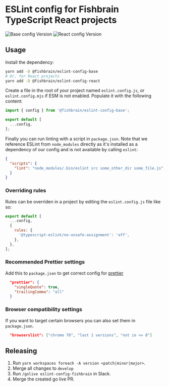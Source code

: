 # ESLint config for Fishbrain TypeScript React projects

![Base config Version](https://img.shields.io/npm/v/%40fishbrain%2Feslint-config-base?label=%40fishbrain%2Feslint-config-base)
![React config Version](https://img.shields.io/npm/v/%40fishbrain%2Feslint-config-react?label=%40fishbrain%2Feslint-config-react)

## Usage

Install the dependency:

```bash
yarn add -D @fishbrain/eslint-config-base
# Or, for React projects
yarn add -D @fishbrain/eslint-config-react
```

Create a file in the root of your project named `eslint.config.js`, or `eslint.config.mjs` if ESM is not enabled.
Populate it with the following content:

```js
import { config } from '@fishbrain/eslint-config-base';

export default [
  ...config,
];
```

Finally you can run linting with a script in `package.json`. Note that we reference ESLint from `node_modules` directly
as it's installed as a dependency of our config and is not available by calling `eslint`:

```json
{
  "scripts": {
    "lint": "node_modules/.bin/eslint src some_other_dir some_file.js",
  }
}
```

### Overriding rules

Rules can be overriden in a project by editing the `eslint.config.js` file like so:

```js
export default [
  ...config,
  {
    rules: {
      '@typescript-eslint/no-unsafe-assignment': 'off',
    },
  },
];
```

### Recommended Prettier settings

Add this to `package.json` to get correct config for [prettier](https://prettier.io/)

```json
  "prettier": {
    "singleQuote": true,
    "trailingComma": "all"
  }
```

### Browser compatibility settings

If you want to target certain browsers you can also set them in `package.json`.

```json
  "browserslist": ["chrome 70", "last 1 versions", "not ie <= 8"]
```

## Releasing

1. Run `yarn workspaces foreach -A version <patch|minor|major>`.
2. Merge all changes to `develop`
3. Run `/golive eslint-config-fishbrain` in Slack.
4. Merge the created go live PR.
